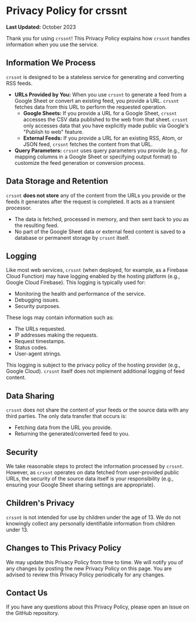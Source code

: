 # Privacy Policy for crssnt

**Last Updated:** October 2023

Thank you for using `crssnt`! This Privacy Policy explains how `crssnt` handles information when you use the service.

## Information We Process

`crssnt` is designed to be a stateless service for generating and converting RSS feeds.

*   **URLs Provided by You:** When you use `crssnt` to generate a feed from a Google Sheet or convert an existing feed, you provide a URL. `crssnt` fetches data from this URL to perform the requested operation.
    *   **Google Sheets:** If you provide a URL for a Google Sheet, `crssnt` accesses the CSV data published to the web from that sheet. `crssnt` only accesses data that you have explicitly made public via Google's "Publish to web" feature.
    *   **External Feeds:** If you provide a URL for an existing RSS, Atom, or JSON feed, `crssnt` fetches the content from that URL.
*   **Query Parameters:** `crssnt` uses query parameters you provide (e.g., for mapping columns in a Google Sheet or specifying output format) to customize the feed generation or conversion process.

## Data Storage and Retention

`crssnt` **does not store** any of the content from the URLs you provide or the feeds it generates after the request is completed. It acts as a transient processor.

*   The data is fetched, processed in memory, and then sent back to you as the resulting feed.
*   No part of the Google Sheet data or external feed content is saved to a database or permanent storage by `crssnt` itself.

## Logging

Like most web services, `crssnt` (when deployed, for example, as a Firebase Cloud Function) may have logging enabled by the hosting platform (e.g., Google Cloud Firebase). This logging is typically used for:

*   Monitoring the health and performance of the service.
*   Debugging issues.
*   Security purposes.

These logs may contain information such as:

*   The URLs requested.
*   IP addresses making the requests.
*   Request timestamps.
*   Status codes.
*   User-agent strings.

This logging is subject to the privacy policy of the hosting provider (e.g., Google Cloud). `crssnt` itself does not implement additional logging of feed content.

## Data Sharing

`crssnt` does not share the content of your feeds or the source data with any third parties. The only data transfer that occurs is:

*   Fetching data from the URL you provide.
*   Returning the generated/converted feed to you.

## Security

We take reasonable steps to protect the information processed by `crssnt`. However, as `crssnt` operates on data fetched from user-provided public URLs, the security of the source data itself is your responsibility (e.g., ensuring your Google Sheet sharing settings are appropriate).

## Children's Privacy

`crssnt` is not intended for use by children under the age of 13. We do not knowingly collect any personally identifiable information from children under 13.

## Changes to This Privacy Policy

We may update this Privacy Policy from time to time. We will notify you of any changes by posting the new Privacy Policy on this page. You are advised to review this Privacy Policy periodically for any changes.

## Contact Us

If you have any questions about this Privacy Policy, please open an issue on the GitHub repository.
